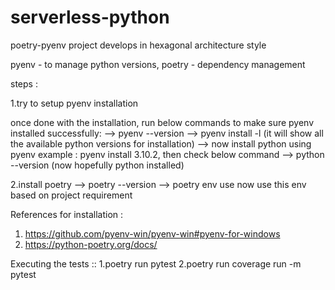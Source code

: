 # serverless-python

poetry-pyenv project develops in hexagonal architecture style

pyenv - to manage python versions, 
poetry - dependency management

steps :

1.try to setup pyenv installation

once done with the installation, run below commands to make sure pyenv installed successfully:
  --> pyenv --version
  --> pyenv install -l (it will show all the available python versions for installation)
  --> now install python using pyenv
  example : pyenv install 3.10.2, then check below command
                                    --> python --version (now hopefully python installed)

2.install poetry
  --> poetry --version
  --> poetry env use <python-version>
  now use this env based on project requirement
  
References for installation :
1. https://github.com/pyenv-win/pyenv-win#pyenv-for-windows
2. https://python-poetry.org/docs/

Executing the tests ::
  1.poetry run pytest 
  2.poetry run coverage run -m pytest
